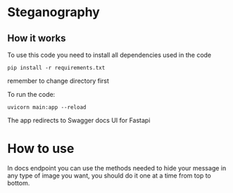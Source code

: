 # Steganography

## How it works
To use this code you need to install all dependencies used in the code
```
pip install -r requirements.txt
```
remember to change directory first

To run the code:
```
uvicorn main:app --reload
```
The app redirects to Swagger docs UI for Fastapi

# How to use
In docs endpoint you can use the methods needed to hide your message in any type of image you want,
you should do it one at a time from top to bottom.

